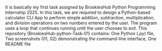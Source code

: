 It is basically my first task assigned by BroskiesHub Python Programming Internship 2025.
In this task, we are required to design a Python-based calculator CLI App to perform simple addition, subtraction, multiplication, and division operations on two numbers entered by the user. The program uses a loop that continues running until the user chooses to exit.
This repository (BroskiesHub-python-Task-01) contains:
One Python (.py) file, Two screenshots (01, 02) demonstrating the command-line interface, One README file
